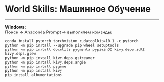 # World Skills: Машинное Обучение
---
**Windows:**
<br>
Поиск -> Anaconda Prompt -> выполняем команды:
```
conda install pytorch torchvision cudatoolkit=10.1 -c pytorch
python -m pip install --upgrade pip wheel setuptools
python -m pip install docutils pygments pypiwin32 kivy.deps.sdl2 kivy.deps.glew
python -m pip install kivy.deps.gstreamer
python -m pip install kivy.deps.angle
python -m pip install pygame
python -m pip install kivy
pip install albumentations
```

